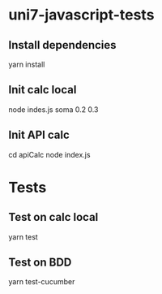# uni7-javascript-tests


## Install dependencies
yarn install

## Init calc local
node indes.js soma 0.2 0.3

## Init API calc 
cd apiCalc
node index.js

# Tests

## Test on calc local
yarn test

## Test on BDD
yarn test-cucumber
